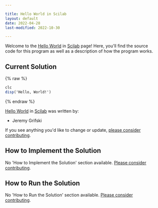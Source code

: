 ```yaml
---

title: Hello World in Scilab
layout: default
date: 2022-04-28
last-modified: 2022-10-30

---
```


Welcome to the [Hello World](https://sampleprograms.io/projects/hello-world) in [Scilab](https://sampleprograms.io/languages/scilab) page! Here, you'll find the source code for this program as well as a description of how the program works.

## Current Solution

{% raw %}

```scilab
clc
disp('Hello, World!')
```

{% endraw %}

[Hello World](https://sampleprograms.io/projects/hello-world) in [Scilab](https://sampleprograms.io/languages/scilab) was written by:

- Jeremy Grifski

If you see anything you'd like to change or update, [please consider contributing](https://github.com/TheRenegadeCoder/sample-programs).

## How to Implement the Solution

No 'How to Implement the Solution' section available. [Please consider contributing](https://github.com/TheRenegadeCoder/sample-programs-website).

## How to Run the Solution

No 'How to Run the Solution' section available. [Please consider contributing](https://github.com/TheRenegadeCoder/sample-programs-website).